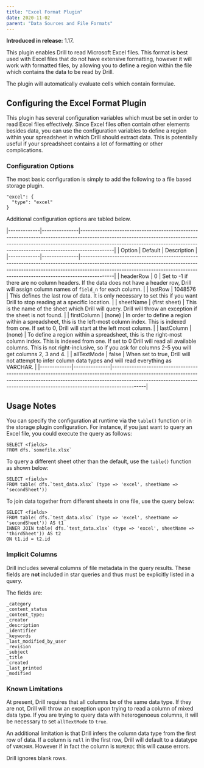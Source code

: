 ```yaml
---
title: "Excel Format Plugin"
date: 2020-11-02
parent: "Data Sources and File Formats"
---
```


**Introduced in release:** 1.17.

This plugin enables Drill to read Microsoft Excel files.  This format is best used with Excel files that do not have extensive formatting, however it will work with formatted files, by allowing you to define a region within the file which contains the data to be read by Drill.

The plugin will automatically evaluate cells which contain formulae. 

## Configuring the Excel Format Plugin

This plugin has several configuration variables which must be set in order to read Excel files effectively. Since Excel files often contain other elements besides data, you can use the configuration variables to define a region within your spreadsheet in which Drill should extract data. This is potentially useful if your spreadsheet contains a lot of formatting or other complications. 

### Configuration Options

The most basic configuration is simply to add the following to a file based storage plugin.

    "excel": {
      "type": "excel"
    }

Additional configuration options are tabled below.

|-------------|---------------|--------------------------------------------------------------------------------------------------------------------------------------------------------------------------------------------------------------------------------------------------------|
| Option      | Default       | Description                                                                                                                                                                                                                                            |
|-------------|---------------|--------------------------------------------------------------------------------------------------------------------------------------------------------------------------------------------------------------------------------------------------------|
| headerRow   | 0             | Set to -1 if there are no column headers. If the data does not have a header row, Drill will assign column names of `field_n` for each column.                                                                                                         |
| lastRow     | 1048576       | This defines the last row of data. It is only necessary to set this if you want Drill to stop reading at a specific location.                                                                                                                          |
| sheetName   | (first sheet) | This is the name of the sheet which Drill will query. Drill will throw an exception if the sheet is not found.                                                                                                                                         |
| firstColumn | (none)        | In order to define a region within a spreadsheet, this is the left-most column index. This is indexed from one. If set to 0, Drill will start at the left most column.                                                                                 |
| lastColumn  | (none)        | To define a region within a spreadsheet, this is the right-most column index. This is indexed from one. If set to 0 Drill will read all available columns. This is not right-inclusive, so if you ask for columns 2-5 you will get columns 2, 3 and 4. |
| allTextMode | false         | When set to true, Drill will not attempt to infer column data types and will read everything as VARCHAR.                                                                                                                                               |
|-------------|---------------|--------------------------------------------------------------------------------------------------------------------------------------------------------------------------------------------------------------------------------------------------------|

## Usage Notes

You can specify the configuration at runtime via the `table()` function or in the storage plugin configuration. For instance, if you just want to query an Excel file, you could
 execute the query as follows:

    SELECT <fields> 
    FROM dfs.`somefile.xlsx`

To query a different sheet other than the default, use the `table()` function as shown below:

    SELECT <fields> 
    FROM table( dfs.`test_data.xlsx` (type => 'excel', sheetName => 'secondSheet'))

To join data together from different sheets in one file, use the query below:

    SELECT <fields> 
    FROM table( dfs.`test_data.xlsx` (type => 'excel', sheetName => 'secondSheet')) AS t1
    INNER JOIN table( dfs.`test_data.xlsx` (type => 'excel', sheetName => 'thirdSheet')) AS t2 
    ON t1.id = t2.id


### Implicit Columns

Drill includes several columns of file metadata in the query results. These fields are **not** included in star queries and thus must be explicitly listed in a query. 

<!-- TODO: convert to a table including data types and descriptions -->

The fields are:

    _category
    _content_status
    _content_type;
    _creator
    _description
    _identifier
    _keywords
    _last_modified_by_user
    _revision
    _subject
    _title
    _created
    _last_printed
    _modified


### Known Limitations

At present, Drill requires that all columns be of the same data type. If they are not, Drill will throw an exception upon trying to read a column of mixed data type. If you are
 trying to query data with heterogenoeus columns, it will be necessary to set `allTextMode` to `true`. 

An additional limitation is that Drill infers the column data type from the first row of data. If a column is `null` in the first row, Drill will default to a datatype of
 `VARCHAR`. However if in fact the column is `NUMERIC` this will cause errors. 
 
 Drill ignores blank rows.
